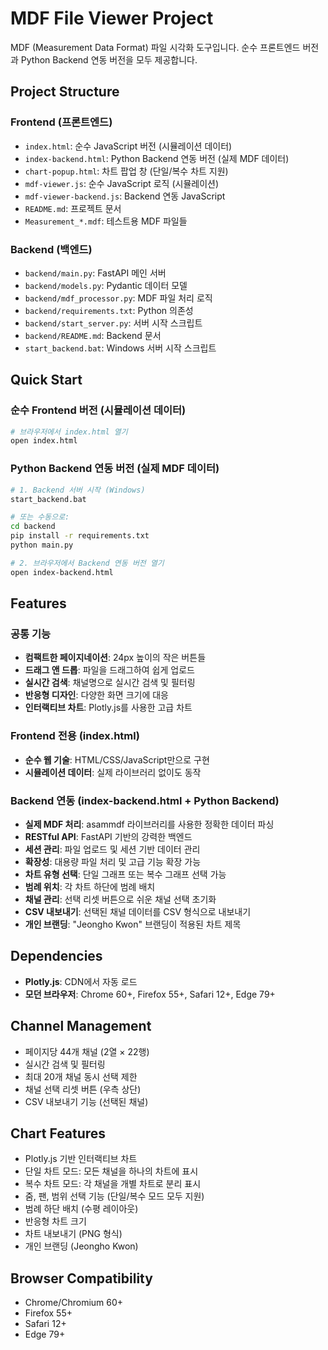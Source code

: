 # MDF File Viewer Project

MDF (Measurement Data Format) 파일 시각화 도구입니다. 순수 프론트엔드 버전과 Python Backend 연동 버전을 모두 제공합니다.

## Project Structure

### Frontend (프론트엔드)
- `index.html`: 순수 JavaScript 버전 (시뮬레이션 데이터)
- `index-backend.html`: Python Backend 연동 버전 (실제 MDF 데이터)
- `chart-popup.html`: 차트 팝업 창 (단일/복수 차트 지원)
- `mdf-viewer.js`: 순수 JavaScript 로직 (시뮬레이션)
- `mdf-viewer-backend.js`: Backend 연동 JavaScript
- `README.md`: 프로젝트 문서
- `Measurement_*.mdf`: 테스트용 MDF 파일들

### Backend (백엔드)
- `backend/main.py`: FastAPI 메인 서버
- `backend/models.py`: Pydantic 데이터 모델
- `backend/mdf_processor.py`: MDF 파일 처리 로직
- `backend/requirements.txt`: Python 의존성
- `backend/start_server.py`: 서버 시작 스크립트
- `backend/README.md`: Backend 문서
- `start_backend.bat`: Windows 서버 시작 스크립트

## Quick Start

### 순수 Frontend 버전 (시뮬레이션 데이터)
```bash
# 브라우저에서 index.html 열기
open index.html
```

### Python Backend 연동 버전 (실제 MDF 데이터)
```bash
# 1. Backend 서버 시작 (Windows)
start_backend.bat

# 또는 수동으로:
cd backend
pip install -r requirements.txt
python main.py

# 2. 브라우저에서 Backend 연동 버전 열기
open index-backend.html
```

## Features

### 공통 기능
- **컴팩트한 페이지네이션**: 24px 높이의 작은 버튼들  
- **드래그 앤 드롭**: 파일을 드래그하여 쉽게 업로드
- **실시간 검색**: 채널명으로 실시간 검색 및 필터링
- **반응형 디자인**: 다양한 화면 크기에 대응
- **인터랙티브 차트**: Plotly.js를 사용한 고급 차트

### Frontend 전용 (index.html)
- **순수 웹 기술**: HTML/CSS/JavaScript만으로 구현
- **시뮬레이션 데이터**: 실제 라이브러리 없이도 동작

### Backend 연동 (index-backend.html + Python Backend)
- **실제 MDF 처리**: asammdf 라이브러리를 사용한 정확한 데이터 파싱
- **RESTful API**: FastAPI 기반의 강력한 백엔드
- **세션 관리**: 파일 업로드 및 세션 기반 데이터 관리
- **확장성**: 대용량 파일 처리 및 고급 기능 확장 가능
- **차트 유형 선택**: 단일 그래프 또는 복수 그래프 선택 가능
- **범례 위치**: 각 차트 하단에 범례 배치
- **채널 관리**: 선택 리셋 버튼으로 쉬운 채널 선택 초기화
- **CSV 내보내기**: 선택된 채널 데이터를 CSV 형식으로 내보내기
- **개인 브랜딩**: "Jeongho Kwon" 브랜딩이 적용된 차트 제목

## Dependencies
- **Plotly.js**: CDN에서 자동 로드
- **모던 브라우저**: Chrome 60+, Firefox 55+, Safari 12+, Edge 79+

## Channel Management
- 페이지당 44개 채널 (2열 × 22행)
- 실시간 검색 및 필터링
- 최대 20개 채널 동시 선택 제한
- 채널 선택 리셋 버튼 (우측 상단)
- CSV 내보내기 기능 (선택된 채널)

## Chart Features
- Plotly.js 기반 인터랙티브 차트
- 단일 차트 모드: 모든 채널을 하나의 차트에 표시
- 복수 차트 모드: 각 채널을 개별 차트로 분리 표시
- 줌, 팬, 범위 선택 기능 (단일/복수 모드 모두 지원)
- 범례 하단 배치 (수평 레이아웃)
- 반응형 차트 크기
- 차트 내보내기 (PNG 형식)
- 개인 브랜딩 (Jeongho Kwon)

## Browser Compatibility
- Chrome/Chromium 60+
- Firefox 55+
- Safari 12+
- Edge 79+